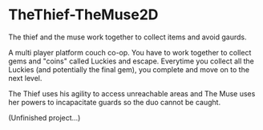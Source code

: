 # TheThief-TheMuse2D
The thief and the muse work together to collect items and avoid gaurds.

A multi player platform couch co-op. You have to work together to collect gems and "coins" called Luckies and escape.
Everytime you collect all the Luckies (and potentially the final gem), you complete and move on to the next level. 

The Thief uses his agility to access unreachable areas and The Muse uses her powers to incapacitate guards so the duo cannot be caught. 

(Unfinished project...) 


